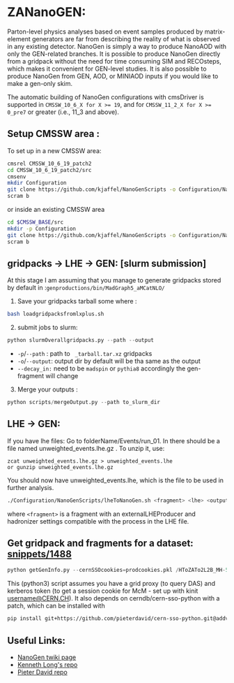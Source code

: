 # ZANanoGEN:
Parton-level physics analyses based on event samples produced by matrix-element generators are far from describing the reality of what is observed in any existing detector.
    NanoGen is simply a way to produce NanoAOD with only the GEN-related branches. 
It is possible to produce NanoGen directly from a gridpack without the need for time consuming SIM and RECOsteps, which makes it convenient for GEN-level studies. It is also possible to produce NanoGen from GEN, AOD, or MINIAOD inputs if you would like to make a gen-only skim.

The automatic building of NanoGen configurations with cmsDriver is supported in ``CMSSW_10_6_X for X >= 19``, and for ``CMSSW_11_2_X for X >= 0_pre7`` or greater (i.e., 11_3 and above). 

## Setup CMSSW area :
To set up in a new CMSSW area:
```bash
cmsrel CMSSW_10_6_19_patch2
cd CMSSW_10_6_19_patch2/src
cmsenv
mkdir Configuration
git clone https://github.com/kjaffel/NanoGenScripts -o Configuration/NanoGenScripts
scram b
```
or inside an existing CMSSW area
```bash
cd $CMSSW_BASE/src
mkdir -p Configuration
git clone https://github.com/kjaffel/NanoGenScripts -o Configuration/NanoGenScripts
scram b
```
## gridpacks -> LHE -> GEN: [slurm submission]
At this stage I am assuming that you manage to generate gridpacks stored by default in :`genproductions/bin/MadGraph5_aMCatNLO/`
1. Save your gridpacks tarball some where : 
```bash
bash loadgridpacksfromlxplus.sh
```
2. submit jobs to slurm: 
```python
python slurmOverallgridpacks.py --path --output
```
- ``-p``/``--path`` : path to `` _tarball.tar.xz`` gridpacks
- ``-o``/``--output``:  output dir by default will be tha same as the output
- ``--decay_in:`` need to be ``madspin`` or ``pythia8`` accordingly the gen-fragment will change   
3. Merge your outputs : 
```python
python scripts/mergeOutput.py --path to_slurm_dir 
```
## LHE -> GEN:
If you have lhe files:
Go to folderName/Events/run_01. In there should be a file named unweighted_events.lhe.gz . To unzip it, use:
```
zcat unweighted_events.lhe.gz > unweighted_events.lhe
or gunzip unweighted_events.lhe.gz
```
You should now have unweighted_events.lhe, which is the file to be used in further analysis.
```bash
./Configuration/NanoGenScripts/lheToNanoGen.sh <fragment> <lhe> <output>
```
where `<fragment>` is a fragment with an externalLHEProducer and hadronizer settings compatible with the process in the LHE file.

## Get gridpack and fragments for a dataset: [snippets/1488](https://gitlab.cern.ch/-/snippets/1488)
```python
python getGenInfo.py --cernSSOcookies=prodcookies.pkl /HToZATo2L2B_MH-500_MA-300_13TeV-madgraph-pythia8/RunIISummer16NanoAODv7-PUMoriond17_Nano02Apr2020_102X_mcRun2_asymptotic_v8-v1/NANOAODSIM
```
This (python3) script assumes you have a grid proxy (to query DAS) and kerberos token (to get a session cookie for McM - set up with kinit username@CERN.CH).
It also depends on cerndb/cern-sso-python with a patch, which can be installed with
```bash
pip install git+https://github.com/pieterdavid/cern-sso-python.git@addverifyarg 
```
## Useful Links:
- [NanoGen twiki page](https://twiki.cern.ch/twiki/bin/viewauth/CMS/NanoGen)
- [Kenneth Long's repo](https://github.com/kdlong/WMassNanoGen) 
- [Pieter David repo](https://github.com/pieterdavid/NanoGenScripts)
